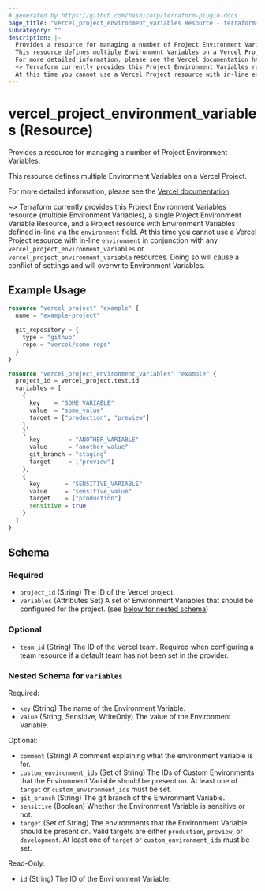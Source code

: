 ```yaml
---
# generated by https://github.com/hashicorp/terraform-plugin-docs
page_title: "vercel_project_environment_variables Resource - terraform-provider-vercel"
subcategory: ""
description: |-
  Provides a resource for managing a number of Project Environment Variables.
  This resource defines multiple Environment Variables on a Vercel Project.
  For more detailed information, please see the Vercel documentation https://vercel.com/docs/concepts/projects/environment-variables.
  ~> Terraform currently provides this Project Environment Variables resource (multiple Environment Variables), a single Project Environment Variable Resource, and a Project resource with Environment Variables defined in-line via the environment field.
  At this time you cannot use a Vercel Project resource with in-line environment in conjunction with any vercel_project_environment_variables or vercel_project_environment_variable resources. Doing so will cause a conflict of settings and will overwrite Environment Variables.
---
```


# vercel_project_environment_variables (Resource)

Provides a resource for managing a number of Project Environment Variables.

This resource defines multiple Environment Variables on a Vercel Project.

For more detailed information, please see the [Vercel documentation](https://vercel.com/docs/concepts/projects/environment-variables).

~> Terraform currently provides this Project Environment Variables resource (multiple Environment Variables), a single Project Environment Variable Resource, and a Project resource with Environment Variables defined in-line via the `environment` field.
At this time you cannot use a Vercel Project resource with in-line `environment` in conjunction with any `vercel_project_environment_variables` or `vercel_project_environment_variable` resources. Doing so will cause a conflict of settings and will overwrite Environment Variables.

## Example Usage

```terraform
resource "vercel_project" "example" {
  name = "example-project"

  git_repository = {
    type = "github"
    repo = "vercel/some-repo"
  }
}

resource "vercel_project_environment_variables" "example" {
  project_id = vercel_project.test.id
  variables = [
    {
      key    = "SOME_VARIABLE"
      value  = "some_value"
      target = ["production", "preview"]
    },
    {
      key        = "ANOTHER_VARIABLE"
      value      = "another_value"
      git_branch = "staging"
      target     = ["preview"]
    },
    {
      key       = "SENSITIVE_VARIABLE"
      value     = "sensitive_value"
      target    = ["production"]
      sensitive = true
    }
  ]
}
```

<!-- schema generated by tfplugindocs -->

## Schema

### Required

- `project_id` (String) The ID of the Vercel project.
- `variables` (Attributes Set) A set of Environment Variables that should be configured for the project. (see [below for nested schema](#nestedatt--variables))

### Optional

- `team_id` (String) The ID of the Vercel team. Required when configuring a team resource if a default team has not been set in the provider.

<a id="nestedatt--variables"></a>

### Nested Schema for `variables`

Required:

- `key` (String) The name of the Environment Variable.
- `value` (String, Sensitive, WriteOnly) The value of the Environment Variable.

Optional:

- `comment` (String) A comment explaining what the environment variable is for.
- `custom_environment_ids` (Set of String) The IDs of Custom Environments that the Environment Variable should be present on. At least one of `target` or `custom_environment_ids` must be set.
- `git_branch` (String) The git branch of the Environment Variable.
- `sensitive` (Boolean) Whether the Environment Variable is sensitive or not.
- `target` (Set of String) The environments that the Environment Variable should be present on. Valid targets are either `production`, `preview`, or `development`. At least one of `target` or `custom_environment_ids` must be set.

Read-Only:

- `id` (String) The ID of the Environment Variable.
